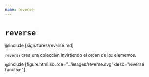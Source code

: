 ```yaml
---
name: reverse
---
```


# `reverse`

@include [signatures/reverse.md]

`reverse` crea una colección invirtiendo el orden de los elementos.

@include [figure.html source="../images/reverse.svg" desc="reverse function"]
